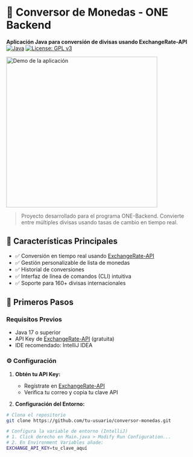 # 💱 Conversor de Monedas - ONE Backend

**Aplicación Java para conversión de divisas usando ExchangeRate-API**  
[![Java](https://img.shields.io/badge/Java-17-%23ED8B00?logo=openjdk)](https://openjdk.org/)
[![License: GPL v3](https://img.shields.io/badge/License-GPLv3-blue.svg)](https://www.gnu.org/licenses/gpl-3.0)

<img src="screenshot.png" width="400" alt="Demo de la aplicación">

> Proyecto desarrollado para el programa ONE-Backend. Convierte entre múltiples divisas usando tasas de cambio en tiempo real.

## 🌟 Características Principales
- ✅ Conversión en tiempo real usando [ExchangeRate-API](https://www.exchangerate-api.com/)
- ✅ Gestión personalizable de lista de monedas
- ✅ Historial de conversiones
- ✅ Interfaz de línea de comandos (CLI) intuitiva
- ✅ Soporte para 160+ divisas internacionales

## 🚀 Primeros Pasos

### Requisitos Previos
- Java 17 o superior
- API Key de [ExchangeRate-API](https://www.exchangerate-api.com/) (gratuita)
- IDE recomendado: IntelliJ IDEA

### ⚙️ Configuración
1. **Obtén tu API Key:**
   - Regístrate en [ExchangeRate-API](https://www.exchangerate-api.com/sign-up)
   - Verifica tu correo y copia tu clave API

2. **Configuración del Entorno:**
```bash
# Clona el repositorio
git clone https://github.com/tu-usuario/conversor-monedas.git

# Configura la variable de entorno (IntelliJ)
# 1. Click derecho en Main.java > Modify Run Configuration...
# 2. En Environment Variables añade:
EXCHANGE_API_KEY=tu_clave_aquí
